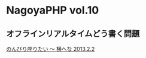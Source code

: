 # NagoyaPHP vol.10

## オフラインリアルタイムどう書く問題

[のんびり座りたい 〜 横へな 2013.2.2](http://nabetani.sakura.ne.jp/hena/ord7selectchair/)

